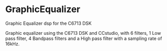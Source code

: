 # GraphicEqualizer
Graphic Equalizer dsp for the C6713 DSK 

Graphic equalizer using the C6713 DSK and CCstudio, with 6 filters, 1 Low pass filter, 4 Bandpass filters and a High pass filter with a sampling rate of 16kHz.
